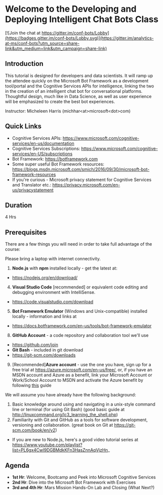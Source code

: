 # Welcome to the Developing and Deploying Intelligent Chat Bots Class

[![Join the chat at https://gitter.im/conf-bots/Lobby](https://badges.gitter.im/conf-bots/Lobby.svg)](https://gitter.im/analytics-at-ms/conf-bots?utm_source=share-link&utm_medium=link&utm_campaign=share-link)


## Introduction

This tutorial is designed for developers and data scientists. It will ramp up the attendee quickly on the Microsoft Bot Framework as a development tool/portal and the Cognitive Services APIs for intelligence, linking the two in the creation of an intelligent chat bot for conversational platforms. Thoughtful design, much like in Data Science, as well as user experience will be emphasized to create the best bot experiences.

Instructor: Micheleen Harris (michhar\<at\>microsoft\<dot\>com)

## Quick Links

* Cognitive Services APIs:  https://www.microsoft.com/cognitive-services/en-us/documentation
* Cognitive Services Subscriptions:  https://www.microsoft.com/cognitive-services/en-US/subscriptions
* Bot Framework:  https://botframework.com
* Some super useful Bot Framework resources:  https://blogs.msdn.microsoft.com/smich/2016/09/30/microsoft-bot-framework-resources
* If you're curious - Microsoft privacy statement for Cognitive Services and Translator etc.: https://privacy.microsoft.com/en-us/privacystatement

## Duration

4 Hrs

## Prerequisites

There are a few things you will need in order to take full advantage of the course:

Please bring a laptop with internet connectivity.

1. **Node.js** with **npm** installed locally - get the latest at:
  * https://nodejs.org/en/download/
4. **Visual Studio Code** \[recommended\] or equivalent code editing and debugging environment with IntelliSense.  
  * https://code.visualstudio.com/download
5. **Bot Framework Emulator** (Windows and Unix-compatible) installed locally - information and links at
  * https://docs.botframework.com/en-us/tools/bot-framework-emulator
8.  **GitHub Account** - a code repository and collaboration tool we'll use
  * https://github.com/join
*  **Git Bash** - included in git download
  * https://git-scm.com/downloads
9.  [Recommended]**Azure account** - use the one you have, sign up for a free trial at https://azure.microsoft.com/en-us/free/, or, if you have an MSDN account and Azure as a benefit, link your Microsoft Account or Work/School Account to MSDN and activate the Azure benefit by following [this](https://www.visualstudio.com/en-us/docs/setup-admin/team-services/link-msdn-subscription-to-organizational-account-vs) guide

We will assume you have already have the following background:

1.  Basic knowledge around using and navigating in a unix-style command line or terminal (for using Git Bash) (good basic guide at http://linuxcommand.org/lc3_learning_the_shell.php)
2.  Familiarity with Git and GitHub as a tools for software development, versioning and collaboration. (great book on Git at https://git-scm.com/book/en/v2)
*  If you are new to Node.js, here's a good video tutorial series at https://www.youtube.com/playlist?list=PL6gx4Cwl9DGBMdkKFn3HasZnnAqVjzHn_

## Agenda

* **1st Hr**:  Welcome, Bootcamp and Peek into Microsoft Cognitive Services
* **2nd Hr**:  Dive into the Microsoft Bot Framework with Exercises
* **3rd and 4th Hr**:  Mars Mission Hands-On Lab and Closing (What Next?)

